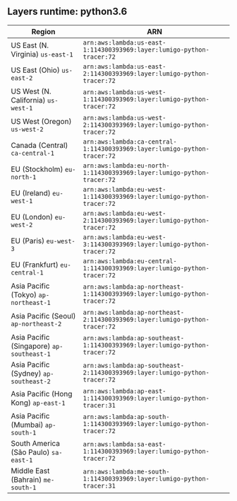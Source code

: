 Layers runtime: python3.6
----
| Region | ARN |
| --- | --- |
|US East (N. Virginia)  `us-east-1`|`arn:aws:lambda:us-east-1:114300393969:layer:lumigo-python-tracer:72`|
|US East (Ohio)  `us-east-2`|`arn:aws:lambda:us-east-2:114300393969:layer:lumigo-python-tracer:72`|
|US West (N. California)  `us-west-1`|`arn:aws:lambda:us-west-1:114300393969:layer:lumigo-python-tracer:72`|
|US West (Oregon)  `us-west-2`|`arn:aws:lambda:us-west-2:114300393969:layer:lumigo-python-tracer:72`|
|Canada (Central)  `ca-central-1`|`arn:aws:lambda:ca-central-1:114300393969:layer:lumigo-python-tracer:72`|
|EU (Stockholm)  `eu-north-1`|`arn:aws:lambda:eu-north-1:114300393969:layer:lumigo-python-tracer:72`|
|EU (Ireland)  `eu-west-1`|`arn:aws:lambda:eu-west-1:114300393969:layer:lumigo-python-tracer:72`|
|EU (London)  `eu-west-2`|`arn:aws:lambda:eu-west-2:114300393969:layer:lumigo-python-tracer:72`|
|EU (Paris)  `eu-west-3`|`arn:aws:lambda:eu-west-3:114300393969:layer:lumigo-python-tracer:72`|
|EU (Frankfurt)  `eu-central-1`|`arn:aws:lambda:eu-central-1:114300393969:layer:lumigo-python-tracer:72`|
|Asia Pacific (Tokyo)  `ap-northeast-1`|`arn:aws:lambda:ap-northeast-1:114300393969:layer:lumigo-python-tracer:72`|
|Asia Pacific (Seoul)  `ap-northeast-2`|`arn:aws:lambda:ap-northeast-2:114300393969:layer:lumigo-python-tracer:72`|
|Asia Pacific (Singapore)  `ap-southeast-1`|`arn:aws:lambda:ap-southeast-1:114300393969:layer:lumigo-python-tracer:72`|
|Asia Pacific (Sydney)  `ap-southeast-2`|`arn:aws:lambda:ap-southeast-2:114300393969:layer:lumigo-python-tracer:72`|
|Asia Pacific (Hong Kong)  `ap-east-1`|`arn:aws:lambda:ap-east-1:114300393969:layer:lumigo-python-tracer:31`|
|Asia Pacific (Mumbai)  `ap-south-1`|`arn:aws:lambda:ap-south-1:114300393969:layer:lumigo-python-tracer:72`|
|South America (São Paulo)  `sa-east-1`|`arn:aws:lambda:sa-east-1:114300393969:layer:lumigo-python-tracer:72`|
|Middle East (Bahrain)  `me-south-1`|`arn:aws:lambda:me-south-1:114300393969:layer:lumigo-python-tracer:31`|
